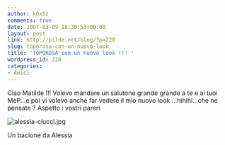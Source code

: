 ```yaml
---
author: kOxSz
comments: true
date: 2007-03-09 18:30:53+00:00
layout: post
link: http://pilde.net/blog/?p=220
slug: toporosa-con-un-nuovo-look
title: 'TOPOROSA con un nuovo look !!! '
wordpress_id: 220
categories:
- Amici
---
```


Ciao Matilde !!! Volevo mandare un salutone grande grande a te e ai tuoi MeP...e poi vi volevo anche far vedere il mio nuovo look ...hihihi...che ne pensate ? Aspetto i vostri pareri

![alessia-ciucci.jpg](http://pilde.net/blog/wp-content/uploads/2007/03/alessia-ciucci.jpg)

Un bacione da Alessia
